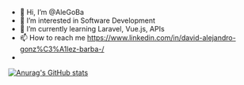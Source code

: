 - 👋 Hi, I’m @AleGoBa
- 👀 I’m interested in Software Development
- 🌱 I’m currently learning Laravel, Vue.js, APIs
- 📫 How to reach me https://www.linkedin.com/in/david-alejandro-gonz%C3%A1lez-barba-/
- 
[![Anurag's GitHub stats](https://github-readme-stats.vercel.app/api?username=AleGoBa)](https://github.com/anuraghazra/github-readme-stats)

